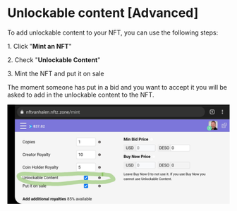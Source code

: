 # Unlockable content \[Advanced]

To add unlockable content to your NFT, you can use the following steps:

1\.     Click "**Mint an NFT**"

2\.     Check "**Unlockable Content**"

3\.     Mint the NFT and put it on sale

The moment someone has put in a bid and you want to accept it you will be asked to add in the unlockable content to the NFT.

![](<../../.gitbook/assets/unlockable content.jpg>)

